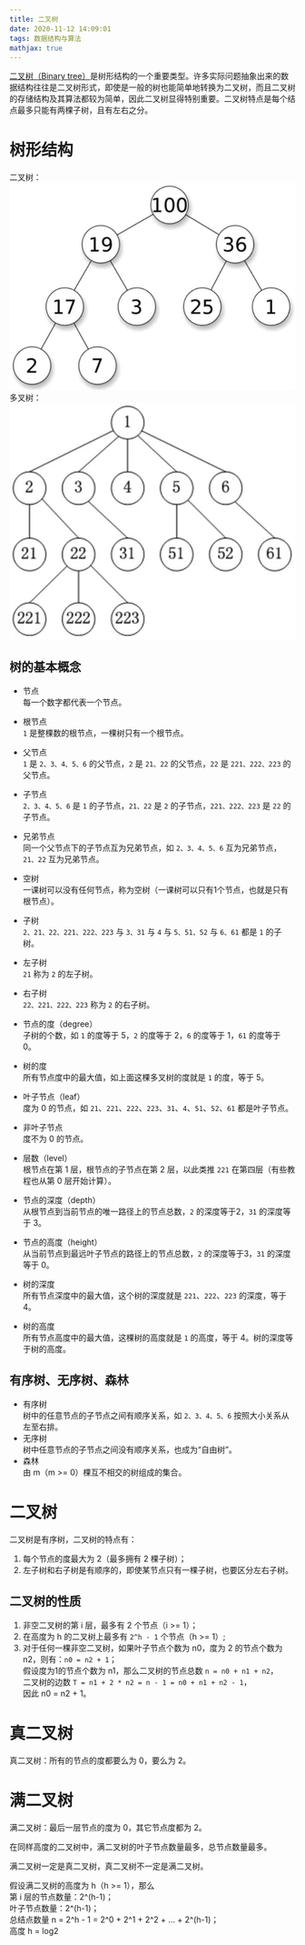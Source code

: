 ```yaml
---
title: 二叉树
date: 2020-11-12 14:09:01
tags: 数据结构与算法
mathjax: true
---
```


[二叉树（Binary tree）](https://baike.baidu.com/item/%E4%BA%8C%E5%8F%89%E6%A0%91/1602879?fr=aladdin)是树形结构的一个重要类型。许多实际问题抽象出来的数据结构往往是二叉树形式，即使是一般的树也能简单地转换为二叉树，而且二叉树的存储结构及其算法都较为简单，因此二叉树显得特别重要。二叉树特点是每个结点最多只能有两棵子树，且有左右之分。

<!-- more -->

# 树形结构
二叉树：
![二叉树01](二叉树/二叉树01.png)
多叉树：
![二叉树02](二叉树/二叉树02.png)

## 树的基本概念
 
* 节点  
每一个数字都代表一个节点。
* 根节点  
`1` 是整棵数的根节点，一棵树只有一个根节点。
* 父节点  
`1` 是 `2、3、4、5、6` 的父节点，`2` 是 `21、22` 的父节点，`22` 是 `221、222、223` 的父节点。
* 子节点  
`2、3、4、5、6` 是 `1` 的子节点，`21、22` 是 `2` 的子节点，`221、222、223` 是 `22` 的子节点。
* 兄弟节点  
同一个父节点下的子节点互为兄弟节点，如 `2、3、4、5、6` 互为兄弟节点，`21、22` 互为兄弟节点。

* 空树  
一课树可以没有任何节点，称为空树（一课树可以只有1个节点，也就是只有根节点）。
* 子树  
`2、21、22、221、222、223` 与 `3、31` 与 `4` 与 `5、51、52` 与 `6、61` 都是 `1` 的子树。
* 左子树  
`21` 称为 `2` 的左子树。
* 右子树  
`22、221、222、223` 称为 `2` 的右子树。

* 节点的度（degree）  
子树的个数，如 `1` 的度等于 5，`2` 的度等于 2，`6` 的度等于 1，`61` 的度等于 0。
* 树的度  
所有节点度中的最大值，如上面这棵多叉树的度就是 `1` 的度，等于 5。
* 叶子节点（leaf）  
度为 0 的节点，如 `21`、`221`、`222`、`223`、`31`、`4`、`51`、`52`、`61` 都是叶子节点。
* 非叶子节点  
度不为 0 的节点。

* 层数（level）  
根节点在第 1 层，根节点的子节点在第 2 层，以此类推 `221` 在第四层（有些教程也从第 0 层开始计算）。
* 节点的深度（depth）  
从根节点到当前节点的唯一路径上的节点总数，`2` 的深度等于2，`31` 的深度等于 3。
* 节点的高度（height）  
从当前节点到最远叶子节点的路径上的节点总数，`2` 的深度等于3，`31` 的深度等于 0。
* 树的深度  
所有节点深度中的最大值，这个树的深度就是 `221`、`222`、`223` 的深度，等于 4。
* 树的高度  
所有节点高度中的最大值，这棵树的高度就是 `1` 的高度，等于 4。树的深度等于树的高度。

## 有序树、无序树、森林

* 有序树  
树中的任意节点的子节点之间有顺序关系，如 `2、3、4、5、6` 按照大小关系从左至右排。  
* 无序树  
树中任意节点的子节点之间没有顺序关系，也成为“自由树”。
* 森林  
由 m（m >= 0）棵互不相交的树组成的集合。

# 二叉树
二叉树是有序树，二叉树的特点有：
1. 每个节点的度最大为 2（最多拥有 2 棵子树）；
2. 左子树和右子树是有顺序的，即使某节点只有一棵子树，也要区分左右子树。

## 二叉树的性质
1. 非空二叉树的第 i 层，最多有 $2^{}$ 个节点（i >= 1）；
2. 在高度为 h 的二叉树上最多有 `2^h - 1` 个节点（h >= 1）;
3. 对于任何一棵非空二叉树，如果叶子节点个数为 n0，度为 2 的节点个数为 n2，则有：`n0 = n2 + 1`；  
假设度为1的节点个数为 n1，那么二叉树的节点总数 `n = n0 + n1 + n2`，  
二叉树的边数 `T = n1 + 2 * n2 = n - 1 = n0 + n1 + n2 - 1`，  
因此 n0 = n2 + 1。

# 真二叉树
真二叉树：所有的节点的度都要么为 0，要么为 2。

# 满二叉树
满二叉树：最后一层节点的度为 0，其它节点度都为 2。

在同样高度的二叉树中，满二叉树的叶子节点数量最多，总节点数量最多。

满二叉树一定是真二叉树，真二叉树不一定是满二叉树。

假设满二叉树的高度为 h（h >= 1），那么  
第 i 层的节点数量：2^(h-1)；  
叶子节点数量：2^(h-1)；  
总结点数量 n = 2^h - 1 = 2^0 + 2^1 + 2^2 + ... + 2^(h-1)；  
高度 h = log2

